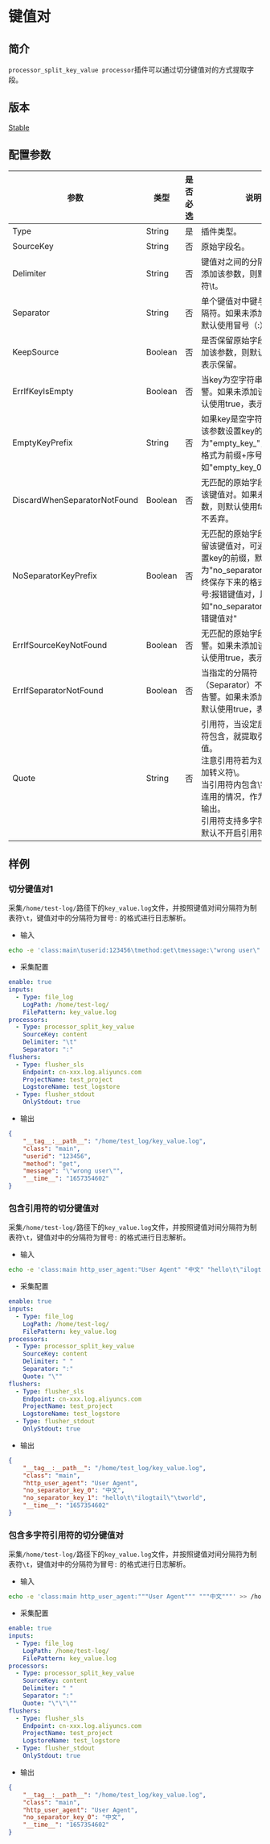 # 键值对

## 简介

`processor_split_key_value processor`插件可以通过切分键值对的方式提取字段。

## 版本

[Stable](../stability-level.md)

## 配置参数

| 参数                         | 类型    | 是否必选 | 说明                                                                                                                                                                        |
| ---------------------------- | ------- | -------- | --------------------------------------------------------------------------------------------------------------------------------------------------------------------------- |
| Type                         | String  | 是       | 插件类型。                                                                                                                                                                  |
| SourceKey                    | String  | 否       | 原始字段名。                                                                                                                                                                |
| Delimiter                    | String  | 否       | 键值对之间的分隔符。如果未添加该参数，则默认使用制表符\t。                                                                                                                  |
| Separator                    | String  | 否       | 单个键值对中键与值之间的分隔符。如果未添加该参数，则默认使用冒号（:）。                                                                                                     |
| KeepSource                   | Boolean | 否       | 是否保留原始字段。如果未添加该参数，则默认使用true，表示保留。                                                                                                              |
| ErrIfKeyIsEmpty              | Boolean | 否       | 当key为空字符串时是否告警。如果未添加该参数，则默认使用true，表示告警。                                                                                                     |
| EmptyKeyPrefix               | String  | 否       | 如果key是空字符串，可通过该参数设置key的前缀，默认为"empty_key_"，最终key的格式为前缀+序号，比如"empty_key_0"。                                                             |
| DiscardWhenSeparatorNotFound | Boolean | 否       | 无匹配的原始字段时是否丢弃该键值对。如果未添加该参数，则默认使用false，表示不丢弃。                                                                                         |
| NoSeparatorKeyPrefix         | Boolean | 否       | 无匹配的原始字段时，如果保留该键值对，可通过该参数设置key的前缀，默认为"no_separator_key_", 最终保存下来的格式为前缀+序号:报错键值对，比如"no_separator_key_0":"报错键值对" |
| ErrIfSourceKeyNotFound       | Boolean | 否       | 无匹配的原始字段时是否告警。如果未添加该参数，则默认使用true，表示告警。                                                                                                    |
| ErrIfSeparatorNotFound       | Boolean | 否       | 当指定的分隔符（Separator）不存在时是否告警。如果未添加该参数，则默认使用true，表示告警。                                                                                   |
| Quote                        | String | 否       | 引用符，当设定后若值被引用符包含，就提取引用符内的值。<br>注意引用符若为双引号，需要加转义符\。<br>当引用符内包含\字符与引用连用的情况，作为值的一部分输出。<br>引用符支持多字符。<br>默认不开启引用符功能。  |

## 样例

### 切分键值对1

采集`/home/test-log/`路径下的`key_value.log`文件，并按照键值对间分隔符为制表符`\t`，键值对中的分隔符为冒号`:` 的格式进行日志解析。

* 输入

```bash
echo -e 'class:main\tuserid:123456\tmethod:get\tmessage:\"wrong user\"' >> /home/test-log/key_value.log
```

* 采集配置

```yaml
enable: true
inputs:
  - Type: file_log
    LogPath: /home/test-log/
    FilePattern: key_value.log
processors:
  - Type: processor_split_key_value
    SourceKey: content
    Delimiter: "\t"
    Separator: ":"
flushers:
  - Type: flusher_sls
    Endpoint: cn-xxx.log.aliyuncs.com
    ProjectName: test_project
    LogstoreName: test_logstore
  - Type: flusher_stdout
    OnlyStdout: true
```

* 输出

```json
{
    "__tag__:__path__": "/home/test_log/key_value.log",
    "class": "main",
    "userid": "123456",
    "method": "get",
    "message": "\"wrong user\"",
    "__time__": "1657354602"
}
```

### 包含引用符的切分键值对

采集`/home/test-log/`路径下的`key_value.log`文件，并按照键值对间分隔符为制表符`\t`，键值对中的分隔符为冒号`:` 的格式进行日志解析。

* 输入

```bash
echo -e 'class:main http_user_agent:"User Agent" "中文" "hello\t\"ilogtail\"\tworld"' >> /home/test-log/key_value.log
```

* 采集配置

```yaml
enable: true
inputs:
  - Type: file_log
    LogPath: /home/test-log/
    FilePattern: key_value.log
processors:
  - Type: processor_split_key_value
    SourceKey: content
    Delimiter: " "
    Separator: ":"
    Quote: "\""
flushers:
  - Type: flusher_sls
    Endpoint: cn-xxx.log.aliyuncs.com
    ProjectName: test_project
    LogstoreName: test_logstore
  - Type: flusher_stdout
    OnlyStdout: true
```

* 输出

```json
{
    "__tag__:__path__": "/home/test_log/key_value.log",
    "class": "main",
    "http_user_agent": "User Agent",
    "no_separator_key_0": "中文",
    "no_separator_key_1": "hello\t\"ilogtail\"\tworld",
    "__time__": "1657354602"
}
```

### 包含多字符引用符的切分键值对

采集`/home/test-log/`路径下的`key_value.log`文件，并按照键值对间分隔符为制表符`\t`，键值对中的分隔符为冒号`:` 的格式进行日志解析。

* 输入

```bash
echo -e 'class:main http_user_agent:"""User Agent""" """中文"""' >> /home/test-log/key_value.log
```

* 采集配置

```yaml
enable: true
inputs:
  - Type: file_log
    LogPath: /home/test-log/
    FilePattern: key_value.log
processors:
  - Type: processor_split_key_value
    SourceKey: content
    Delimiter: " "
    Separator: ":"
    Quote: "\"\"\""
flushers:
  - Type: flusher_sls
    Endpoint: cn-xxx.log.aliyuncs.com
    ProjectName: test_project
    LogstoreName: test_logstore
  - Type: flusher_stdout
    OnlyStdout: true
```

* 输出

```json
{
    "__tag__:__path__": "/home/test_log/key_value.log",
    "class": "main",
    "http_user_agent": "User Agent",
    "no_separator_key_0": "中文",
    "__time__": "1657354602"
}
```